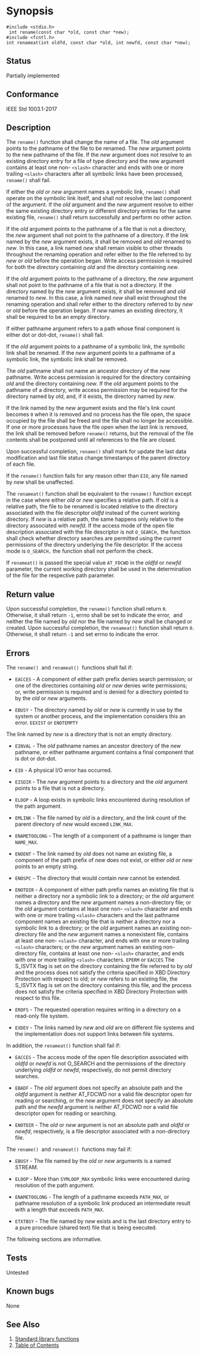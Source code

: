 # Synopsis 
`#include <stdio.h>`</br>
` int rename(const char *old, const char *new);`</br>
`#include <fcntl.h>`</br>
`int renameat(int oldfd, const char *old, int newfd, const char *new); `</br>

## Status
Partially implemented
## Conformance
IEEE Std 1003.1-2017
## Description

The `rename()` function shall change the name of a file. The _old_ argument points to the pathname of the file to be
renamed. The _new_ argument points to the new pathname of the file. 
If the _new_ argument does not resolve to an
existing directory entry for a file of type directory and the new argument contains at least one non- ``<slash>``
character and ends with one or more trailing ``<slash>`` characters after all symbolic links have been processed, `rename()`
shall fail.

If either the _old_ or _new_ argument names a symbolic link, `rename()` shall operate on the symbolic link
itself, and shall not resolve the last component of the argument. If the _old_ argument and the _new_ argument resolve to
either the same existing directory entry or different directory entries for the same existing file, `rename()` shall return
successfully and perform no other action.

If the _old_ argument points to the pathname of a file that is not a directory, the _new_ argument shall not point to
the pathname of a directory. If the link named by the _new_ argument exists, it shall be removed and _old_ renamed to
_new_. In this case, a link named _new_ shall remain visible to other threads throughout the renaming operation and refer
either to the file referred to by _new_ or _old_ before the operation began. Write access permission is required for both
the directory containing _old_ and the directory containing _new_.

If the _old_ argument points to the pathname of a directory, the _new_ argument shall not point to the pathname of a
file that is not a directory. If the directory named by the _new_ argument exists, it shall be removed and _old_ renamed
to _new_. In this case, a link named _new_ shall exist throughout the renaming operation and shall refer either to the
directory referred to by _new_ or _old_ before the operation began. If _new_ names an existing directory, it shall
be required to be an empty directory.

If either pathname argument refers to a path whose final component is either dot or dot-dot, `rename()` shall
fail.

If the _old_ argument points to a pathname of a symbolic link, the symbolic link shall be renamed. If the _new_
argument points to a pathname of a symbolic link, the symbolic link shall be removed.

The _old_ pathname shall not name an ancestor directory of the _new_ pathname. Write access permission is required for
the directory containing _old_ and the directory containing _new_. If the _old_ argument points to the pathname of a
directory, write access permission may be required for the directory named by _old_, and, if it exists, the directory named by
_new_.

If the link named by the _new_ argument exists and the file's link count becomes `0` when it is removed and no process has
the file open, the space occupied by the file shall be freed and the file shall no longer be accessible. If one or more processes
have the file open when the last link is removed, the link shall be removed before `rename()` returns, but the removal of the
file contents shall be postponed until all references to the file are closed.

Upon successful completion, `rename()` shall mark for update the last data modification and last file status change
timestamps of the parent directory of each file.

If the `rename()` function fails for any reason other than `EIO`, any file named by _new_ shall be unaffected.

The `renameat()` function shall be equivalent to the `rename()` function except in the case where either _old_ or
_new_ specifies a relative path. If _old_ is a relative path, the file to be renamed is located relative to the directory
associated with the file descriptor _oldfd_ instead of the current working directory. If _new_ is a relative path, the
same happens only relative to the directory associated with _newfd_. If the access mode of the open file description
associated with the file descriptor is not `O_SEARCH,` the function shall check whether directory searches are permitted using the
current permissions of the directory underlying the file descriptor. If the access mode is `O_SEARCH,` the function shall not perform
the check.

If `renameat()` is passed the special value `AT_FDCWD` in the _oldfd_ or _newfd_ parameter, the current working
directory shall be used in the determination of the file for the respective path parameter. 


## Return value


Upon successful completion, the `rename()` function shall return `0`. Otherwise, it shall return `-1`,   errno shall
be set to indicate the error,   and neither the file named by
_old_ nor the file named by _new_ shall be changed or created.
Upon successful completion, the `renameat()` function shall return `0`. Otherwise, it shall return `-1` and set errno to
indicate the error. 


## Errors


The `rename()`    and `renameat()` 
 functions shall fail if:


 * `EACCES` -   A component of either path prefix denies search permission; or one of the directories containing _old_ or _new_ denies
write permissions; or, write permission is required and is denied for a directory pointed to by the _old_ or _new_
arguments. 

 * `EBUSY` -  The directory named by _old_ or _new_ is currently in use by the system or another process, and the implementation
considers this an error. 
`EEXIST` or `ENOTEMPTY`
 
The link named by _new_ is a directory that is not an empty directory. 

 * `EINVAL` -  The _old_ pathname names an ancestor directory of the _new_ pathname, or either pathname argument contains a final
component that is dot or dot-dot. 

 * `EIO` -   A physical I/O error has occurred. 

 * `EISDIR` -  The _new_ argument points to a directory and the _old_ argument points to a file that is not a directory. 

 * `ELOOP` -   A loop exists in symbolic links encountered during resolution of the path argument. 

 * `EMLINK` -  The file named by _old_ is a directory, and the link count of the parent directory of _new_ would exceed `LINK_MAX`. 

 * `ENAMETOOLONG` -  The length of a component of a pathname is longer than `NAME_MAX`. 

 * `ENOENT` -  The link named by _old_ does not name an existing file, a component of the path prefix of _new_ does not exist, or either
_old_ or _new_ points to an empty string. 

 * `ENOSPC` -  The directory that would contain _new_ cannot be extended. 

 * `ENOTDIR` -   A component of either path prefix names an existing file that is neither a directory nor a symbolic link to a directory; or the
_old_ argument names a directory and the _new_ argument names a non-directory file; or the _old_ argument contains
at least one non- `<slash>` character and ends with one or more trailing `<slash>` characters and the last pathname
component names an existing file that is neither a directory nor a symbolic link to a directory; or the _old_ argument names
an existing non-directory file and the _new_ argument names a nonexistent file, contains at least one non- `<slash>`
character, and ends with one or more trailing `<slash>` characters; or the _new_ argument names an existing non-directory
file, contains at least one non- `<slash>` character, and ends with one or more trailing `<slash>` characters. 
`EPERM` or `EACCES`
The S_ISVTX flag is set on the directory containing the file referred to by _old_ and the process does not satisfy the
criteria specified in XBD Directory Protection with respect to
old; or _new_ refers to an existing file, the S_ISVTX flag is set on the directory containing this file, and the
process does not satisfy the criteria specified in XBD Directory
Protection with respect to this file. 

 * `EROFS` -  The requested operation requires writing in a directory on a read-only file system. 

 * `EXDEV` -  The links named by _new_ and _old_ are on different file systems and the implementation does not support links between
file systems. 

  In addition, the `renameat()` function shall fail if:


 * `EACCES` - The access mode of the open file description associated with _oldfd_ or _newfd_ is not O_SEARCH and the permissions
of the directory underlying _oldfd_ or _newfd_, respectively, do not permit directory searches.

 * `EBADF` - The _old_ argument does not specify an absolute path and the _oldfd_ argument is neither AT_FDCWD nor a valid file
descriptor open for reading or searching, or the _new_ argument does not specify an absolute path and the _newfd_
argument is neither AT_FDCWD nor a valid file descriptor open for reading or searching.

 * `ENOTDIR` - The _old_ or _new_ argument is not an absolute path and _oldfd_ or _newfd_, respectively, is a file
descriptor associated with a non-directory file.


The `rename()`    and `renameat()` 
 functions may fail if:


 * `EBUSY` - The file named by the _old_ or _new_ arguments is a named STREAM. 

 * `ELOOP` -  More than `SYMLOOP_MAX` symbolic links were encountered during resolution of the path argument. 

 * `ENAMETOOLONG` -  The length of a pathname exceeds `PATH_MAX`, or pathname resolution of a symbolic link produced an intermediate result with a
length that exceeds `PATH_MAX`. 

 * `ETXTBSY` -  The file named by _new_ exists and is the last directory entry to a pure procedure (shared text) file that is being executed.




The following sections are informative.

## Tests

Untested

## Known bugs

None

## See Also 
1. [Standard library functions](../README.md)
2. [Table of Contents](../../../README.md)
